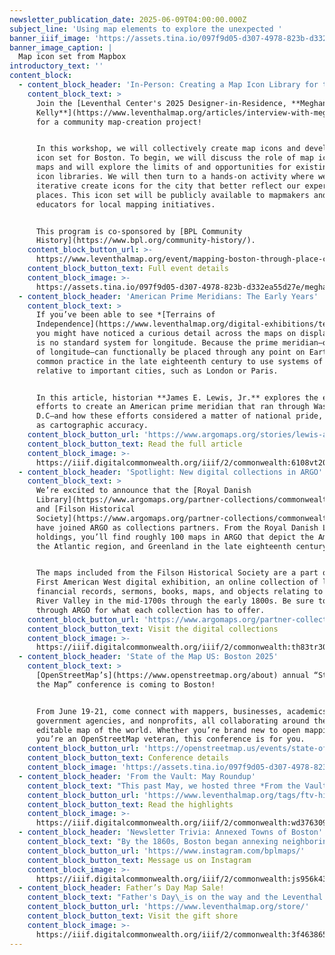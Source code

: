 ```yaml
---
newsletter_publication_date: 2025-06-09T04:00:00.000Z
subject_line: 'Using map elements to explore the unexpected '
banner_iiif_image: 'https://assets.tina.io/097f9d05-d307-4978-823b-d332ea55d27e/image (12).png'
banner_image_caption: |
  Map icon set from Mapbox
introductory_text: ''
content_block:
  - content_block_header: 'In-Person: Creating a Map Icon Library for the City · June 17, 2 pm ET'
    content_block_text: >
      Join the [Leventhal Center's 2025 Designer-in-Residence, **Meghan
      Kelly**](https://www.leventhalmap.org/articles/interview-with-meghan-kelly/),
      for a community map-creation project!


      In this workshop, we will collectively create map icons and develop an
      icon set for Boston. To begin, we will discuss the role of map icons in
      maps and will explore the limits of and opportunities for existing map
      icon libraries. We will then turn to a hands-on activity where we create
      iterative create icons for the city that better reflect our experiences of
      places. This icon set will be publicly available to mapmakers and
      educators for local mapping initiatives.


      This program is co-sponsored by [BPL Community
      History](https://www.bpl.org/community-history/).
    content_block_button_url: >-
      https://www.leventhalmap.org/event/mapping-boston-through-place-creating-a-map-icon-library-for-the-city/
    content_block_button_text: Full event details
    content_block_image: >-
      https://assets.tina.io/097f9d05-d307-4978-823b-d332ea55d27e/meghankelly_headshot-update.jpg.png
  - content_block_header: 'American Prime Meridians: The Early Years'
    content_block_text: >
      If you’ve been able to see *[Terrains of
      Independence](https://www.leventhalmap.org/digital-exhibitions/terrains-of-independence/)*,
      you might have noticed a curious detail across the maps on display: there
      is no standard system for longitude. Because the prime meridian—or 0° line
      of longitude—can functionally be placed through any point on Earth, it was
      common practice in the late eighteenth century to use systems of longitude
      relative to important cities, such as London or Paris.


      In this article, historian **James E. Lewis, Jr.** explores the early
      efforts to create an American prime meridian that ran through Washington,
      D.C—and how these efforts considered a matter of national pride, as much
      as cartographic accuracy.
    content_block_button_url: 'https://www.argomaps.org/stories/lewis-american-prime-meridian-article/'
    content_block_button_text: Read the full article
    content_block_image: >-
      https://iiif.digitalcommonwealth.org/iiif/2/commonwealth:6108vt204/1755,132,3184,3879/1200,/0/default.jpg
  - content_block_header: 'Spotlight: New digital collections in ARGO'
    content_block_text: >
      We’re excited to announce that the [Royal Danish
      Library](https://www.argomaps.org/partner-collections/commonwealth:cz30xk43k/)
      and [Filson Historical
      Society](https://www.argomaps.org/partner-collections/commonwealth:qn59z056g/)
      have joined ARGO as collections partners. From the Royal Danish Library’s
      holdings, you’ll find roughly 100 maps in ARGO that depict the Americas,
      the Atlantic region, and Greenland in the late eighteenth century.


      The maps included from the Filson Historical Society are a part of the
      First American West digital exhibition, an online collection of letters,
      financial records, sermons, books, maps, and objects relating to the Ohio
      River Valley in the mid-1700s through the early 1800s. Be sure to look
      through ARGO for what each collection has to offer.
    content_block_button_url: 'https://www.argomaps.org/partner-collections/'
    content_block_button_text: Visit the digital collections
    content_block_image: >-
      https://iiif.digitalcommonwealth.org/iiif/2/commonwealth:th83tr30h/84,99,2654,3437/1200,/0/default.jpg
  - content_block_header: 'State of the Map US: Boston 2025'
    content_block_text: >
      [OpenStreetMap’s](https://www.openstreetmap.org/about) annual “State of
      the Map” conference is coming to Boston! 


      From June 19-21, come connect with mappers, businesses, academics,
      government agencies, and nonprofits, all collaborating around the free and
      editable map of the world. Whether you’re brand new to open mapping or
      you’re an OpenStreetMap veteran, this conference is for you.
    content_block_button_url: 'https://openstreetmap.us/events/state-of-the-map-us/2025/'
    content_block_button_text: Conference details
    content_block_image: 'https://assets.tina.io/097f9d05-d307-4978-823b-d332ea55d27e/SOTM 2025.png'
  - content_block_header: 'From the Vault: May Roundup'
    content_block_text: "This past May, we hosted three *From the Vault* events.\n\n*[A Legacy of Leadership and Resilience: AANHPI History Month](https://www.leventhalmap.org/articles/highlights-from-the-vault-a-legacy-of-leadership-and-resilience-aanhpi-history-month/)* examined the ways maps can support and inform Asian, Native Hawaiian, and Pacific Islander history across the globe and considered what it means for a map to be truly representative of a place and its people. In *[Changed/Forgotten: Places That No Longer Exist](https://www.leventhalmap.org/articles/highlights-from-the-vault-changedforgotten-places-that-no-longer-exist/)*, maps showed historic counterparts of modern day cities and the ancient ruins of a fallen society,\_ demonstrating just how much has changed or been forgotten and how much still remains in contemporary landscapes. *[The Bonner Map & Beyond](https://www.leventhalmap.org/articles/highlights-from-the-vault-bonner-map-beyond/)* explored the many states of Captain John Bonner’s famous map of Boston, its evolution over a half-century, and its enduring cartographic influence into the twentieth century.\n\nCheck out the maps from each of the events in the roundup articles linked below.\n"
    content_block_button_url: 'https://www.leventhalmap.org/tags/ftv-highlights/'
    content_block_button_text: Read the highlights
    content_block_image: >-
      https://iiif.digitalcommonwealth.org/iiif/2/commonwealth:wd3763094/239,383,1824,2557/1200,/0/default.jpg
  - content_block_header: 'Newsletter Trivia: Annexed Towns of Boston'
    content_block_text: "By the 1860s, Boston began annexing neighboring villages and towns to expand the city’s footprint. Which of these formerly independent towns was the last to be annexed by Boston?\n\n1. West Roxbury\n2. Hyde Park\n3. East Boston\n4. Brighton\n\nThe answer to last newsletter’s question about which North Shore Massachusetts town was the Bay Colony’s first and primary fishing port is Gloucester.\n\nCorrect answers will be included in a random draw—the winner will receive the next three\_[Map of the Month club](https://www.leventhalmap.org/donate/map-of-the-month/)\_postcards for free.\_***Congratulations to our last winner, Lena!***  In order to enter, make sure you follow us on [Bluesky](https://bsky.app/profile/bplmaps.bsky.social),\_[Instagram](https://www.instagram.com/bplmaps/)\_or\_[Facebook](https://www.facebook.com/bplmaps)\_and direct message or email us the answer to the following question. We’ll accept answers until **June 16 at 9 am ET**.\n"
    content_block_button_url: 'https://www.instagram.com/bplmaps/'
    content_block_button_text: Message us on Instagram
    content_block_image: >-
      https://iiif.digitalcommonwealth.org/iiif/2/commonwealth:js956k433/2605,144,6689,8813/1200,/0/default.jpg
  - content_block_header: Father’s Day Map Sale!
    content_block_text: "Father's Day\_is on the way and the Leventhal Center has just the right gift for Dad from our gift store!\_Until June 15, use the code **DADS-LOVE-MAPS** to get 25% off your order from the LMEC gift store. The deadline for guaranteed delivery by Father's Day has passed, but our free in-gallery pickup is still available!\n\nWhether you’re looking for an amusing old map of Boston, a beautiful view of Cape Cod, or a striking pre-Revolution map from our current exhibition, our high quality prints are the perfect way to celebrate the map lover in your life. Get Dad a gift he’ll cherish and help support LMEC along the way.\n"
    content_block_button_url: 'https://www.leventhalmap.org/store/'
    content_block_button_text: Visit the gift shore
    content_block_image: >-
      https://iiif.digitalcommonwealth.org/iiif/2/commonwealth:3f4638657/2055,179,1829,2683/,1200/0/default.jpg
---
```


